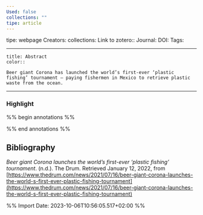 ```yaml
---
Used: false
collections: ""
tipe: article
---
```

tipe: webpage
Creators: 
collections: 
Link to zotero:: 
Journal: 
DOI: 
Tags: 

---
```ad-note
title: Abstract
color:: 

Beer giant Corona has launched the world’s first-ever ‘plastic fishing’ tournament – paying fishermen in Mexico to retrieve plastic waste from the ocean.

```

---
### Highlight

%% begin annotations %%

%% end annotations %%

## Bibliography

_Beer giant Corona launches the world’s first-ever ‘plastic fishing’ tournament_. (n.d.). The Drum. Retrieved January 12, 2022, from [https://www.thedrum.com/news/2021/07/16/beer-giant-corona-launches-the-world-s-first-ever-plastic-fishing-tournament](https://www.thedrum.com/news/2021/07/16/beer-giant-corona-launches-the-world-s-first-ever-plastic-fishing-tournament)

%% Import Date: 2023-10-06T10:56:05.517+02:00 %%
